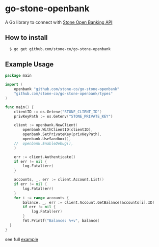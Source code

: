 # go-stone-openbank

A Go library to connect with [Stone Open Banking API](https://docs.openbank.stone.com.br/)

## How to install

```sh
  $ go get github.com/stone-co/go-stone-openbank
```

## Example Usage

```go
package main

import (
	openbank "github.com/stone-co/go-stone-openbank"
	"github.com/stone-co/go-stone-openbank/types"
)

func main() {
	clientID := os.Getenv("STONE_CLIENT_ID")
	privKeyPath := os.Getenv("STONE_PRIVATE_KEY")

	client := openbank.NewClient(
		openbank.WithClientID(clientID),
		openbank.SetPrivateKey(privKeyPath),
		openbank.UseSandbox(),
	//	openbank.EnableDebug(),
	)

	err := client.Authenticate()
	if err != nil {
		log.Fatal(err)
	}

	accounts, _, err := client.Account.List()
	if err != nil {
		log.Fatal(err)
	}
	for i := range accounts {
		balance, _, err := client.Account.GetBalance(accounts[i].ID)
		if err != nil {
			log.Fatal(err)
		}
		fmt.Printf("Balance: %+v", balance)
  }
}
```

see full [example](http://github.com/stone-co/go-stone-openbank/tree/example/mian.go)
